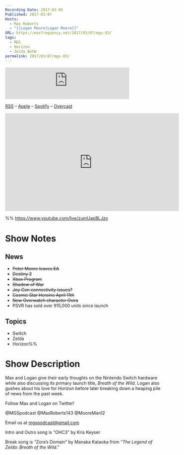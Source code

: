 ```yaml
---
Recording Date: 2017-03-05
Published: 2017-03-07
Hosts:
  - Max Roberts
  - "[[Logan Moore|Logan Moore]]"
URL: https://maxfrequency.net/2017/03/07/mgs-83/
tags:
  - MGS
  - Horizon
  - Zelda_BotW
permalink: 2017/03/07/mgs-83/
---
```

<iframe src="https://podcasters.spotify.com/pod/show/millennialgamingspeak/embed/episodes/Episode-83-Go-Play-Horizon-Zero-Dawn-And-Zelda-Too-e1adhup/a-a6ts460" height="102px" width="400px" frameborder="0" scrolling="no"></iframe>

[RSS](https://anchor.fm/s/74aa3858/podcast/rss) – [Apple](https://podcasts.apple.com/us/podcast/episode-3-gdc-wrap-up/id1000915981?i=1000542222515) – [Spotify](https://open.spotify.com/episode/7wePXT4Bt22LWifVLx3n8y) – [Overcast](https://overcast.fm/+EtIgeWxEU)

<div class=iframe-container>
<iframe width="560" height="315" src="https://www.youtube-nocookie.com/embed/zumUapBLJzo?si=GTRKrgM-9krmwaWI" title="YouTube video player" frameborder="0" allow="accelerometer; autoplay; clipboard-write; encrypted-media; gyroscope; picture-in-picture; web-share" allowfullscreen></iframe>
</div>

%%
https://www.youtube.com/live/zumUapBLJzo

# Show Notes

## News

- ~~Peter Moore leaves EA~~
- ~~Destiny 2~~
- ~~Xbox Program~~
- ~~Shadow of War~~
- ~~Joy Con connectivity issues?~~
- ~~Cosmic Star Heroine April 11th~~
- ~~New Overwatch character Osira~~
- PSVR has sold over 915,000 units since launch
## Topics

- Switch
- Zelda
- Horizon%%
# Show Description

Max and Logan give their early thoughts on the Nintendo Switch hardware while also discussing its primary launch title, *Breath of the Wild*. Logan also gushes about his love for *Horizon* before later breaking down a heaping pile of news from the past week.

Follow Max and Logan on Twitter!

@MGSpodcast
@MaxRoberts143
@MooreMan12

Email us at mgspodcast@gmail.com

Intro and Outro song is “OHC3” by Kris Keyser

Break song is “Zora’s Domain” by Manaka Kataoka from “*The Legend of Zelda: Breath of the Wild*.”